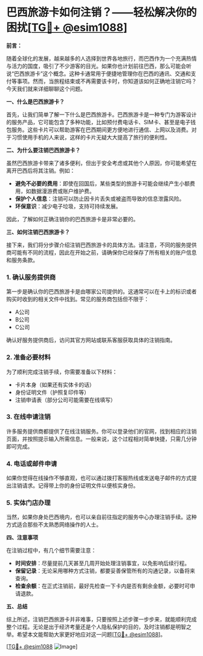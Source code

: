# 巴西旅游卡如何注销？——轻松解决你的困扰[[TG💪+ @esim1088](https://t.me/s/esim1088)]

**前言：**

随着全球化的发展，越来越多的人选择到世界各地旅行，而巴西作为一个充满热情与活力的国度，吸引了不少游客的目光。如果你也计划前往巴西，那么可能会听说“巴西旅游卡”这个概念。这种卡通常用于便捷地管理你在巴西的通讯、交通和支付等事项。然而，当旅程结束或不再需要该卡时，你知道该如何正确地注销它吗？今天我们就来详细聊聊这个问题。

**一、什么是巴西旅游卡？**

首先，让我们简单了解一下什么是巴西旅游卡。巴西旅游卡是一种专门为游客设计的服务产品，它可能包含了多种功能，比如预付费电话卡、SIM卡、甚至是电子钱包服务。这些卡片可以帮助游客在巴西期间更方便地进行通信、上网以及消费。对于习惯使用手机的人来说，这样的卡片无疑大大提高了旅行的便利性。

**二、为什么要注销巴西旅游卡？**

虽然巴西旅游卡带来了诸多便利，但出于安全考虑或其他个人原因，你可能希望在离开巴西后将其注销。例如：

- **避免不必要的费用**：即使在回国后，某些类型的旅游卡可能会继续产生小额费用，如数据漫游费或账户维护费。
- **保护个人信息**：注销可以防止因卡片丢失或被盗而导致的信息泄露风险。
- **环保意识**：减少电子垃圾，支持可持续发展。

因此，了解如何正确注销你的巴西旅游卡是非常必要的。

**三、如何注销巴西旅游卡？**

接下来，我们将分步骤介绍注销巴西旅游卡的具体方法。请注意，不同的服务提供商可能有不同的流程，因此在开始之前，请确保你已经保存了所有相关的账户信息和服务条款。

### 1. 确认服务提供商

第一步是确认你的巴西旅游卡是由哪家公司提供的。这通常可以在卡上的标识或者购买时收到的相关文件中找到。常见的服务商包括但不限于：

- A公司
- B公司
- C公司

确认好服务提供商后，访问其官方网站或联系客服获取具体的注销指南。

### 2. 准备必要材料

为了顺利完成注销手续，你需要准备以下材料：

- 卡片本身（如果还有实体卡的话）
- 身份证明文件（护照复印件等）
- 注销申请表（部分公司可能需要在线填写）

### 3. 在线申请注销

许多服务提供商都提供了在线注销服务。你可以登录他们的官网，找到相应的注销页面，并按照提示输入所需信息。一般来说，这个过程相对简单快捷，只需几分钟即可完成。

### 4. 电话或邮件申请

如果你觉得在线操作不够直观，也可以通过拨打客服热线或发送电子邮件的方式提出注销请求。记得带上你的身份证明文件以便核实身份。

### 5. 实体门店办理

当然，如果你身处巴西境内，也可以亲自前往指定的服务中心办理注销手续。这种方式适合那些不太熟悉网络操作的人士。

**四、注意事项**

在注销过程中，有几个细节需要注意：

- **时间安排**：尽量提前几天甚至几周开始处理注销事宜，以免影响后续行程。
- **保留记录**：无论采用哪种方式注销，都要妥善保管所有的沟通记录，以备将来查询。
- **检查余额**：在正式注销前，最好先检查一下卡内是否有剩余金额，必要时可申请退款。

**五、总结**

综上所述，注销巴西旅游卡并非难事，只要按照上述步骤一步步来，就能顺利完成整个过程。无论是出于经济考量还是个人隐私保护的目的，及时注销都是明智之举。希望本文能帮助大家更好地应对这一问题[[TG💪+ @esim1088](https://t.me/s/esim1088)]。

[[TG💪+ @esim1088](https://t.me/s/esim1088) ![Image](https://i.postimg.cc/4NQfJmqS/Snipaste-2025-05-13-00-14-12.png)]